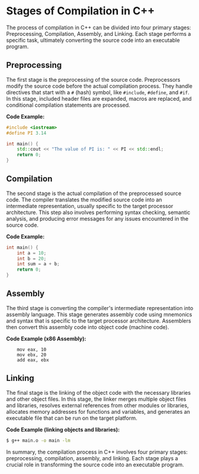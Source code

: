 # Stages of Compilation in C++

The process of compilation in C++ can be divided into four primary stages: Preprocessing, Compilation, Assembly, and Linking. Each stage performs a specific task, ultimately converting the source code into an executable program.

## Preprocessing

The first stage is the preprocessing of the source code. Preprocessors modify the source code before the actual compilation process. They handle directives that start with a `#` (hash) symbol, like `#include`, `#define`, and `#if`. In this stage, included header files are expanded, macros are replaced, and conditional compilation statements are processed.

**Code Example:**

```cpp
#include <iostream>
#define PI 3.14

int main() {
    std::cout << "The value of PI is: " << PI << std::endl;
    return 0;
}
```

## Compilation

The second stage is the actual compilation of the preprocessed source code. The compiler translates the modified source code into an intermediate representation, usually specific to the target processor architecture. This step also involves performing syntax checking, semantic analysis, and producing error messages for any issues encountered in the source code.

**Code Example:**

```cpp
int main() {
    int a = 10;
    int b = 20;
    int sum = a + b;
    return 0;
}
```

## Assembly

The third stage is converting the compiler's intermediate representation into assembly language. This stage generates assembly code using mnemonics and syntax that is specific to the target processor architecture. Assemblers then convert this assembly code into object code (machine code).

**Code Example (x86 Assembly):**

```assembly
    mov eax, 10
    mov ebx, 20
    add eax, ebx
```

## Linking

The final stage is the linking of the object code with the necessary libraries and other object files. In this stage, the linker merges multiple object files and libraries, resolves external references from other modules or libraries, allocates memory addresses for functions and variables, and generates an executable file that can be run on the target platform.

**Code Example (linking objects and libraries):**

```bash
$ g++ main.o -o main -lm
```

In summary, the compilation process in C++ involves four primary stages: preprocessing, compilation, assembly, and linking. Each stage plays a crucial role in transforming the source code into an executable program.